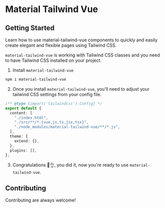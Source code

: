 # Material Tailwind Vue

## Getting Started

Learn how to use material-tailwind-vue components to quickly and easily create elegant and flexible pages using Tailwind CSS.

`material-tailwind-vue` is working with Tailwind CSS classes and you need to have Tailwind CSS installed on your project.

1.  Install `material-tailwind-vue`

```bash
npm i material-tailwind-vue
```

2.  Once you install `material-tailwind-vue`, you'll need to adjust your tailwind CSS settings from your config file.

```ts
/** @type {import('tailwindcss').Config} */
export default {
  content: [
    "./index.html",
    "./src/**/*.{vue,js,ts,jsx,tsx}",
    "./node_modules/material-tailwind-vue/**/*.js",
  ],
  theme: {
    extend: {},
  },
  plugins: [],
};
```

3.  Congratulations 🥳👌, you did it, now you're ready to use `material-tailwind-vue`.

## Contributing

Contributing are always welcome!
